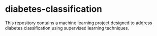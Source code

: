 # diabetes-classification
This repository contains a machine learning project designed to address diabetes classification using supervised learning techniques.
